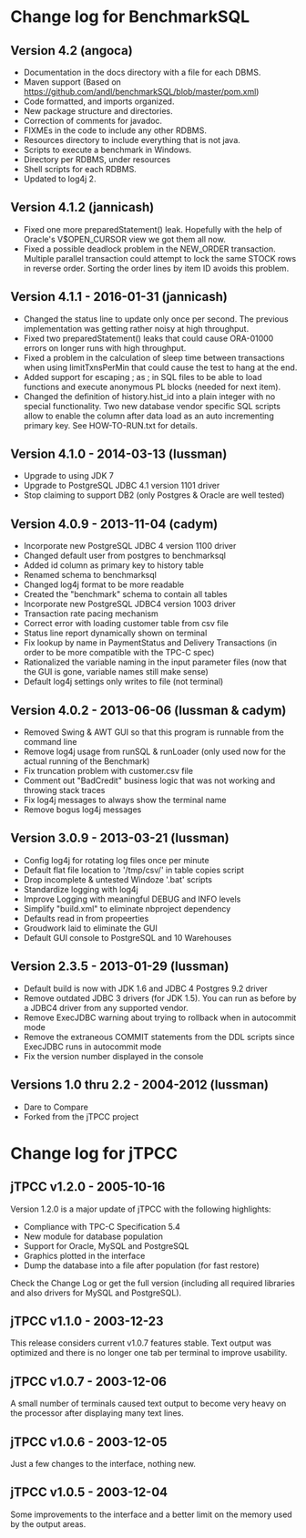 # Change log for BenchmarkSQL

## Version 4.2 (angoca)

  + Documentation in the docs directory with a file for each DBMS.
  + Maven support (Based on https://github.com/andl/benchmarkSQL/blob/master/pom.xml)
  + Code formatted, and imports organized.
  + New package structure and directories.
  + Correction of comments for javadoc.
  + FIXMEs in the code to include any other RDBMS.
  + Resources directory to include everything that is not java.
  + Scripts to execute a benchmark in Windows.
  + Directory per RDBMS, under resources
  + Shell scripts for each RDBMS.
  + Updated to log4j 2.

## Version 4.1.2 (jannicash)

  + Fixed one more preparedStatement() leak. Hopefully with the help
    of Oracle's V$OPEN_CURSOR view we got them all now.
  + Fixed a possible deadlock problem in the NEW_ORDER transaction.
    Multiple parallel transaction could attempt to lock the same
    STOCK rows in reverse order. Sorting the order lines by item ID
    avoids this problem.

## Version 4.1.1 - 2016-01-31 (jannicash)

  + Changed the status line to update only once per second. The previous
    implementation was getting rather noisy at high throughput.
  + Fixed two preparedStatement() leaks that could cause ORA-01000 errors
    on longer runs with high throughput.
  + Fixed  a problem in the calculation of sleep time between
    transactions when using limitTxnsPerMin that could cause the test
    to hang at the end.
  + Added support for escaping ; as \; in SQL files to be able to load
    functions and execute anonymous PL blocks (needed for next item).
  + Changed the definition of history.hist_id into a plain integer with
    no special functionality. Two new database vendor specific SQL
    scripts allow to enable the column after data load as an auto
    incrementing primary key. See HOW-TO-RUN.txt for details.

## Version 4.1.0 - 2014-03-13 (lussman)

  + Upgrade to using JDK 7
  + Upgrade to PostgreSQL JDBC 4.1 version 1101 driver
  + Stop claiming to support DB2 (only Postgres & Oracle are well tested)

## Version 4.0.9 - 2013-11-04 (cadym)

  + Incorporate new PostgreSQL JDBC 4 version 1100 driver
  + Changed default user from postgres to benchmarksql
  + Added id column as primary key to history table
  + Renamed schema to benchmarksql
  + Changed log4j format to be more readable
  + Created the "benchmark" schema to contain all tables
  + Incorporate new PostgreSQL JDBC4 version 1003 driver
  + Transaction rate pacing mechanism
  + Correct error with loading customer table from csv file
  + Status line report dynamically shown on terminal
  + Fix lookup by name in PaymentStatus and Delivery Transactions
    (in order to be more compatible with the TPC-C spec)
  + Rationalized the variable naming in the input parameter files
    (now that the GUI is gone, variable names still make sense)
  + Default log4j settings only writes to file (not terminal)

## Version 4.0.2 - 2013-06-06 (lussman & cadym)

  + Removed Swing & AWT GUI so that this program is runnable from
    the command line
  + Remove log4j usage from runSQL & runLoader (only used now for
    the actual running of the Benchmark)
  + Fix truncation problem with customer.csv file
  + Comment out "BadCredit" business logic that was not working
    and throwing stack traces
  + Fix log4j messages to always show the terminal name
  + Remove bogus log4j messages

## Version 3.0.9 - 2013-03-21 (lussman)

  + Config log4j for rotating log files once per minute
  + Default flat file location to '/tmp/csv/' in
    table copies script
  + Drop incomplete & untested Windoze '.bat' scripts
  + Standardize logging with log4j
  + Improve Logging with meaningful DEBUG and INFO levels
  + Simplify "build.xml" to eliminate nbproject dependency
  + Defaults read in from propeerties
  + Groudwork laid to eliminate the GUI
  + Default GUI console to PostgreSQL and 10 Warehouses

## Version 2.3.5 - 2013-01-29 (lussman)

  + Default build is now with JDK 1.6 and JDBC 4 Postgres 9.2 driver
  + Remove outdated JDBC 3 drivers (for JDK 1.5).  You can run as
    before by a JDBC4 driver from any supported vendor.
  + Remove ExecJDBC warning about trying to rollback when in
    autocommit mode
  + Remove the extraneous COMMIT statements from the DDL scripts
    since ExecJDBC runs in autocommit mode
  + Fix the version number displayed in the console

## Versions 1.0 thru 2.2 - 2004-2012 (lussman)

  + Dare to Compare
  + Forked from the jTPCC project

# Change log for jTPCC

## jTPCC v1.2.0 - 2005-10-16
 
Version 1.2.0 is a major update of jTPCC with the following highlights:

  + Compliance with TPC-C Specification 5.4
  + New module for database population
  + Support for Oracle, MySQL and PostgreSQL
  + Graphics plotted in the interface
  + Dump the database into a file after population (for fast restore)

Check the Change Log or get the full version (including all required libraries and also drivers for MySQL and PostgreSQL).

## jTPCC v1.1.0 - 2003-12-23

This release considers current v1.0.7 features stable. Text output was optimized and there is no longer one tab per terminal to improve usability.

## jTPCC v1.0.7 - 2003-12-06

A small number of terminals caused text output to become very heavy on the processor after displaying many text lines.

## jTPCC v1.0.6 - 2003-12-05

Just a few changes to the interface, nothing new.

## jTPCC v1.0.5 - 2003-12-04

Some improvements to the interface and a better limit on the memory used by the output areas.
